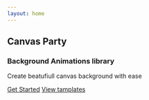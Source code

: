 ```yaml
---
layout: home
---
```


<!-- ---
layout: home

hero:
  name: Canvas Party
  text: Background Animations library.
  tagline: create beatufiull canvas background with ease
  image:
    src: /public/canvas-party.svg
    alt: Canvas Party png
  actions:
    - theme: brand
      text: Get Started
      link: /guide/what-is-canvas-party
    - theme: alt
      text: View on GitHub
      link: https://github.com/vuejs/vitepress
features:
  - icon: 🖼 
    title: Tamplates
    details: Vite, The DX that can't be beat
  - icon: 🧙
    title: Interactive
    details: Power of canvas meets avrage users Lorem Interactive
  - icon: 😌
    title: Simple and minimal, always
    details: Lorem ipsum...
--- -->


<script setup>
  import { useData } from 'vitepress'
  import {ref, onMounted} from 'vue'
  import { createCanvasParty } from 'canvas-party'
  
    // console.log(homeEl);
  // const canvas  = createCanvasParty(homeEl,{type: "confetti"})    
  const wraper = ref(null)
  console.log(wraper.value)
  const canvas = ref(null)
onMounted(() => {
  console.log('hi');
  if(wraper.value ) {
    canvas.value= createCanvasParty(wraper.value , {type: 'confetti', count: 600})
    console.log(canvas.value);
    const wraperEl  = document.querySelector('.bg-wraper')
    
    wraperEl.appendChild(canvas.value)

  }
})
  
</script>


  <div ref="wraper" class="bg-wraper">
  </div>
  <div class=hero>
  <h2 class="title">Canvas Party</h2>
  <h3 class="sub-title">Background Animations library</h3>
  <p class="details">Create beatufiull canvas background with ease</p>

<div class="actions-btns">
<a class="get-started" href="/guide/getting-started">Get Started</a>
<a class="view-tamplates" href="/tamplates/tamplates">View tamplates</a>
</div>
  </div>

  
  




<style> 
.bg-wraper {
  position: absolute;
  z-index: 10;
  height: 91vh;
  width: 100%;
}



</style>
